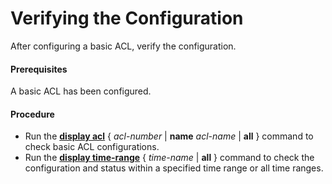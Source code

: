Verifying the Configuration
===========================

After configuring a basic ACL, verify the configuration.

#### Prerequisites

A basic ACL has been configured.


#### Procedure

* Run the [**display acl**](cmdqueryname=display+acl+name+all) { *acl-number* | **name** *acl-name* | **all** } command to check basic ACL configurations.
* Run the [**display time-range**](cmdqueryname=display+time-range+all) { *time-name* | **all** } command to check the configuration and status within a specified time range or all time ranges.